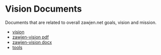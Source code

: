 # Vision Documents
Documents that are related to overall zawjen.net goals, vision and mission.

- [vision](./vision.md)
- [zawjen-vision pdf](./zawjen-vision.pdf)
- [zawjen-vision docx](./zawjen-vision.docx)
- [tools](./practices/welcome.md)

